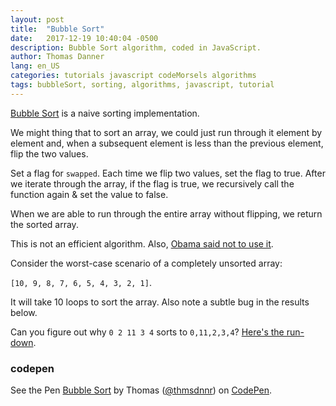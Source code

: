 ```yaml
---
layout: post
title:  "Bubble Sort"
date:   2017-12-19 10:40:04 -0500
description: Bubble Sort algorithm, coded in JavaScript.
author: Thomas Danner
lang: en_US
categories: tutorials javascript codeMorsels algorithms
tags: bubbleSort, sorting, algorithms, javascript, tutorial
---
```


[Bubble Sort](https://en.wikipedia.org/wiki/Bubble_sort) is a naive sorting implementation.

We might thing that to sort an array, we could just run through it element by element and, when a subsequent element is less than the previous element, flip the two values.

Set a flag for `swapped`. Each time we flip two values, set the flag to true. After we iterate through the array, if the flag is true, we recursively call the function again & set the value to false.

When we are able to run through the entire array without flipping, we return the sorted array.

This is not an efficient algorithm. Also, [Obama said not to use it](https://www.youtube.com/watch?v=koMpGeZpu4Q).

Consider the worst-case scenario of a completely unsorted array:

`[10, 9, 8, 7, 6, 5, 4, 3, 2, 1]`.

It will take 10 loops to sort the array. Also note a subtle bug in the results below.

Can you figure out why `0 2 11 3 4` sorts to `0,11,2,3,4`? [Here's the run-down](http://thmsdnnr.com/tutorials/javascript/codemorsels/algorithms/2017/12/19/code-morsels-a-subtle-bug-comparisons.html).

### codepen

<p data-height="300" data-theme-id="32039" data-slug-hash="PENEOo" data-default-tab="js" data-user="thmsdnnr" data-embed-version="2" data-pen-title="Bubble Sort" class="codepen">See the Pen <a href="https://codepen.io/thmsdnnr/pen/PENEOo/">Bubble Sort</a> by Thomas (<a href="https://codepen.io/thmsdnnr">@thmsdnnr</a>) on <a href="https://codepen.io">CodePen</a>.</p>
<script async src="https://production-assets.codepen.io/assets/embed/ei.js"></script>
